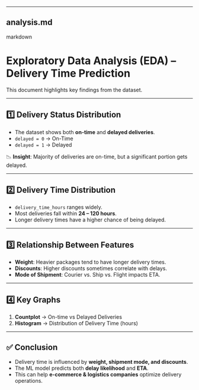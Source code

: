 
---

## analysis.md  

markdown
# Exploratory Data Analysis (EDA) – Delivery Time Prediction

This document highlights key findings from the dataset.

---

## 1️⃣ Delivery Status Distribution
- The dataset shows both **on-time** and **delayed deliveries**.
- `delayed = 0` → On-Time
- `delayed = 1` → Delayed

📉 **Insight**: Majority of deliveries are on-time, but a significant portion gets delayed.

---

## 2️⃣ Delivery Time Distribution
- `delivery_time_hours` ranges widely.
- Most deliveries fall within **24 – 120 hours**.
- Longer delivery times have a higher chance of being delayed.

---

## 3️⃣ Relationship Between Features
- **Weight**: Heavier packages tend to have longer delivery times.
- **Discounts**: Higher discounts sometimes correlate with delays.
- **Mode of Shipment**: Courier vs. Ship vs. Flight impacts ETA.

---

## 4️⃣ Key Graphs
1. **Countplot** → On-time vs Delayed Deliveries  
2. **Histogram** → Distribution of Delivery Time (hours)  


---

## ✅ Conclusion
- Delivery time is influenced by **weight, shipment mode, and discounts**.  
- The ML model predicts both **delay likelihood** and **ETA**.  
- This can help **e-commerce & logistics companies** optimize delivery operations.
